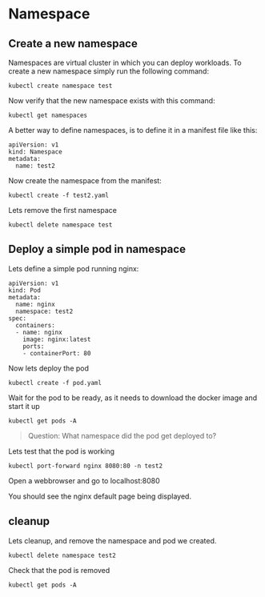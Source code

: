 # Namespace

## Create a new namespace
Namespaces are virtual cluster in which you can deploy workloads. To create a new namespace simply run the following command:
```
kubectl create namespace test
```
Now verify that the new namespace exists with this command:
```
kubectl get namespaces
```

A better way to define namespaces, is to define it in a manifest file like this:
```
apiVersion: v1
kind: Namespace
metadata:
  name: test2
```
Now create the namespace from the manifest:
```
kubectl create -f test2.yaml
```

Lets remove the first namespace
```
kubectl delete namespace test 
```
## Deploy a simple pod in namespace
Lets define a simple pod running nginx:
```
apiVersion: v1
kind: Pod
metadata:
  name: nginx
  namespace: test2
spec:
  containers:
  - name: nginx
    image: nginx:latest
    ports:
    - containerPort: 80
```
Now lets deploy the pod
```
kubectl create -f pod.yaml
```
Wait for the pod to be ready, as it needs to download the docker image and start it up
```
kubectl get pods -A
```
> Question: What namespace did the pod get deployed to?

Lets test that the pod is working
```
kubectl port-forward nginx 8080:80 -n test2
```
Open a webbrowser and go to localhost:8080

You should see the nginx default page being displayed.


## cleanup
Lets cleanup, and remove the namespace and pod we created.
```
kubectl delete namespace test2
```
Check that the pod is removed
```
kubectl get pods -A
```